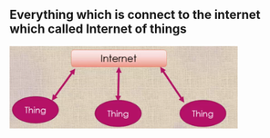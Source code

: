 ## Everything which is connect to the internet which called Internet of things

<div align="left">
    <img width="400" src="images/def.png" >
</div>
